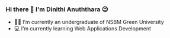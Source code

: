 ### Hi there 👋  I'm Dinithi Anuththara 😉


- 👩‍🎓 I’m currently an undergraduate of NSBM Green University
- 💻 I’m currently learning Web Applications Development
